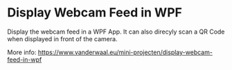# Display Webcam Feed in WPF

Display the webcam feed in a WPF App. It can also direcyly scan a QR Code when displayed in front of the camera.

More info: https://www.vanderwaal.eu/mini-projecten/display-webcam-feed-in-wpf
